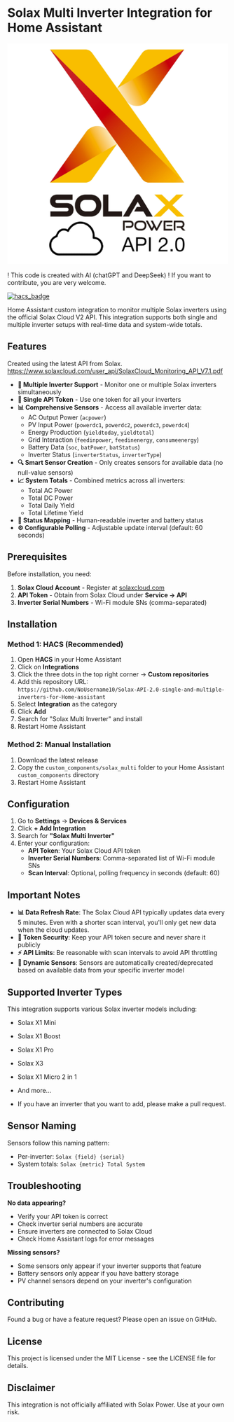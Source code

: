 # Solax Multi Inverter Integration for Home Assistant
![Solax Logo](https://raw.githubusercontent.com/NoUsername10/Solax-API-2.0-single-and-multiple-inverters-for-Home-assistant/main/custom_components/solax_multi/images/logo.png)

! This code is created with AI (chatGPT and DeepSeek) !
If you want to contribute, you are very welcome.

[![hacs_badge](https://img.shields.io/badge/HACS-Custom-41BDF5.svg)](https://github.com/hacs/integration)

Home Assistant custom integration to monitor multiple Solax inverters using the official Solax Cloud V2 API. This integration supports both single and multiple inverter setups with real-time data and system-wide totals.

## Features

Created using the latest API from Solax.
https://www.solaxcloud.com/user_api/SolaxCloud_Monitoring_API_V7.1.pdf

- **🔢 Multiple Inverter Support** - Monitor one or multiple Solax inverters simultaneously
- **🔐 Single API Token** - Use one token for all your inverters
- **📊 Comprehensive Sensors** - Access all available inverter data:
  - AC Output Power (`acpower`)
  - PV Input Power (`powerdc1`, `powerdc2`, `powerdc3`, `powerdc4`)
  - Energy Production (`yieldtoday`, `yieldtotal`)
  - Grid Interaction (`feedinpower`, `feedinenergy`, `consumeenergy`)
  - Battery Data (`soc`, `batPower`, `batStatus`)
  - Inverter Status (`inverterStatus`, `inverterType`)
- **🔍 Smart Sensor Creation** - Only creates sensors for available data (no null-value sensors)
- **📈 System Totals** - Combined metrics across all inverters:
  - Total AC Power
  - Total DC Power  
  - Total Daily Yield
  - Total Lifetime Yield
- **🎯 Status Mapping** - Human-readable inverter and battery status
- **⚙️ Configurable Polling** - Adjustable update interval (default: 60 seconds)

## Prerequisites

Before installation, you need:
1. **Solax Cloud Account** - Register at [solaxcloud.com](https://www.solaxcloud.com)
2. **API Token** - Obtain from Solax Cloud under **Service → API**
3. **Inverter Serial Numbers** - Wi-Fi module SNs (comma-separated)

## Installation

### Method 1: HACS (Recommended)

1. Open **HACS** in your Home Assistant
2. Click on **Integrations**
3. Click the three dots in the top right corner → **Custom repositories**
4. Add this repository URL:  
   `https://github.com/NoUsername10/Solax-API-2.0-single-and-multiple-inverters-for-Home-assistant`
5. Select **Integration** as the category
6. Click **Add**
7. Search for "Solax Multi Inverter" and install
8. Restart Home Assistant

### Method 2: Manual Installation

1. Download the latest release
2. Copy the `custom_components/solax_multi` folder to your Home Assistant `custom_components` directory
3. Restart Home Assistant

## Configuration

1. Go to **Settings** → **Devices & Services**
2. Click **+ Add Integration**
3. Search for **"Solax Multi Inverter"**
4. Enter your configuration:
   - **API Token**: Your Solax Cloud API token
   - **Inverter Serial Numbers**: Comma-separated list of Wi-Fi module SNs
   - **Scan Interval**: Optional, polling frequency in seconds (default: 60)

## Important Notes

- **📊 Data Refresh Rate**: The Solax Cloud API typically updates data every 5 minutes. Even with a shorter scan interval, you'll only get new data when the cloud updates.
- **🔐 Token Security**: Keep your API token secure and never share it publicly
- **⚡ API Limits**: Be reasonable with scan intervals to avoid API throttling
- **🔧 Dynamic Sensors**: Sensors are automatically created/deprecated based on available data from your specific inverter model

## Supported Inverter Types

This integration supports various Solax inverter models including:
- Solax X1 Mini
- Solax X1 Boost
- Solax X1 Pro  
- Solax X3
- Solax X1 Micro 2 in 1
- And more...

- If you have an inverter that you want to add, please make a pull request.

## Sensor Naming

Sensors follow this naming pattern:
- Per-inverter: `Solax {field} {serial}`
- System totals: `Solax {metric} Total System`

## Troubleshooting

**No data appearing?**
- Verify your API token is correct
- Check inverter serial numbers are accurate
- Ensure inverters are connected to Solax Cloud
- Check Home Assistant logs for error messages

**Missing sensors?**
- Some sensors only appear if your inverter supports that feature
- Battery sensors only appear if you have battery storage
- PV channel sensors depend on your inverter's configuration

## Contributing

Found a bug or have a feature request? Please open an issue on GitHub.

## License

This project is licensed under the MIT License - see the LICENSE file for details.

## Disclaimer

This integration is not officially affiliated with Solax Power. Use at your own risk.
